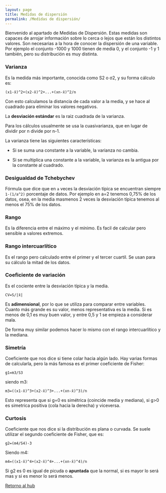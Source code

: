 ```yaml
---
layout: page
title: Medidas de dispersión
permalink: /Medidas de dispersión/
---
```


Bienvenido al apartado de Medidas de Dispersión. Estas medidas son capaces de arrojar información sobre lo cerca o lejos que están los distintos valores. Son necesarias a la hora de conocer la dispersión de una variable. Por ejemplo el conjunto -1000 y 1000 tienen de media 0, y el conjunto -1 y 1 también, pero su distribución es muy distinta.

### Varianza

Es la medida más importante, conocida como S2 o σ2,  y su forma cálculo es:

`(x1-x̄)^2+(x2-x̄)^2+...+(xn-x̄)^2/n`

Con esto calculamos la distancia de cada valor a la media, y se hace al cuadrado para eliminar los valores negativos. 

La **desviación estándar** es la raiz cuadrada de la varianza.

Para los cálculos usualmente se usa la cuasivarianza, que en lugar de dividir por n divide por n-1.  

La varianza tiene las siguientes características:  
- Si se suma una constante a la variable, la varianza no cambia.
+ Si se multiplica una constante a la variable, la varianza es la antigua por la constante al cuadrado.

### Desigualdad de Tchebychev

Fórmula que dice que en `a` veces la desviación típica se encuentran siempre `1-(1/a^2)` porcentaje de datos. Por ejemplo en a=2 tenemos 0,75% de los datos, osea, en la media masmenos 2 veces la desviación típica tenemos al menos el 75% de los datos.

### Rango

Es la diferencia entre el máximo y el mínimo. Es facil de calcular pero sensible a valores extremos.

### Rango intercuarlítico

Es el rango pero calculado entre el primer y el tercer cuartil. Se usan para su cálculo la mitad de los datos.

### Coeficiente de variación

Es el cociente entre la desviación típica y la media.

`CV=S/|x̄|`

Es **adimensional**, por lo que se utiliza para comparar entre variables. Cuanto más grande es su valor, menos representativa es la media. Si es menos de 0,1 es muy buen valor, y entre 0,5 y 1 se empieza a considerar mala.

De forma muy similar podemos hacer lo mismo con el rango intercuarlítico y la mediana.

### Simetría

Coeficiente que nos dice si tiene colar hacia algún lado. Hay varias formas de calcularla, pero la más famosa es el primer coeficiente de Fisher:

`g1=m3/S3` 

siendo m3:

`m3=((x1-x̄)^3+(x2-x̄)^3+...+(xn-x̄)^3)/n`

Esto representa que si g=0 es simétrica (coincide media y  mediana), si g>0 es simetrica positiva (cola hacia la derecha) y viceversa.

### Curtosis

Coeficiente que nos dice si la distribución es plana o curvada. Se suele utilizar el segundo coeficiente de Fisher, que es:

`g2=(m4/S4)-3`

Siendo m4:

`m4=((x1-x̄)^4+(x2-x̄)^4+...+(xn-x̄)^4)/n`

Si g2 es 0 es igual de picuda o **apuntada** que la normal, si es mayor lo será mas y si es menor lo será menos.

[Retorno al hub](/)